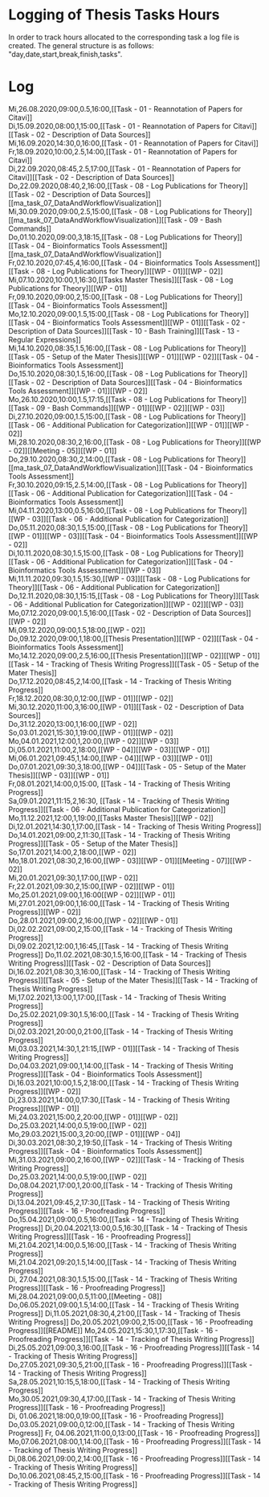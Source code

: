 # Logging of Thesis Tasks Hours
In order to track hours allocated to the corresponding task a log file is created. The general structure is as follows: "day,date,start,break,finish,tasks".
# Log
Mi,26.08.2020,09:00,0.5,16:00,[[Task - 01 - Reannotation of Papers for Citavi]]  
Di,15.09.2020,08:00,1,15:00,[[Task - 01 - Reannotation of Papers for Citavi]][[Task - 02 - Description of Data Sources]]  
Mi,16.09.2020,14:30,0,16:00,[[Task - 01 - Reannotation of Papers for Citavi]]  
Fr,18.09.2020,10:00,2.5,14:00,[[Task - 01 - Reannotation of Papers for Citavi]]  
Di,22.09.2020,08:45,2.5,17:00,[[Task - 01 - Reannotation of Papers for Citavi]][[Task - 02 - Description of Data Sources]]  
Do,22.09.2020,08:40,2,16:00,[[Task - 08 - Log Publications for Theory]][[Task - 02 - Description of Data Sources]][[ma_task_07_DataAndWorkflowVisualization]]  
Mi,30.09.2020,09:00,2.5,15:00,[[Task - 08 - Log Publications for Theory]][[ma_task_07_DataAndWorkflowVisualization]][[Task - 09 - Bash Commands]]  
Do,01.10.2020,09:00,3,18:15,[[Task - 08 - Log Publications for Theory]][[Task - 04 - Bioinformatics Tools Assessment]][[ma_task_07_DataAndWorkflowVisualization]]  
Fr,02.10.2020,07:45,4,16:00,[[Task - 04 - Bioinformatics Tools Assessment]][[Task - 08 - Log Publications for Theory]][[WP - 01]][[WP - 02]]  
Mi,07.10.2020,10:00,1,16:30,[[Tasks Master Thesis]][[Task - 08 - Log Publications for Theory]][[WP - 01]]  
Fr,09.10.2020,09:00,2,15:00,[[Task - 08 - Log Publications for Theory]][[Task - 04 - Bioinformatics Tools Assessment]]  
Mo,12.10.2020,09:00,1.5,15:00,[[Task - 08 - Log Publications for Theory]][[Task - 04 - Bioinformatics Tools Assessment]][[WP - 01]][[Task - 02 - Description of Data Sources]][[Task - 10 - Bash Training]][[Task - 13 - Regular Expressions]]  
Mi,14.10.2020,08:35,1.5,16:00,[[Task - 08 - Log Publications for Theory]][[Task - 05 - Setup of the Mater Thesis]][[WP - 01]][[WP - 02]][[Task - 04 - Bioinformatics Tools Assessment]]  
Do,15.10.2020,08:30,1.5,16:00,[[Task - 08 - Log Publications for Theory]][[Task - 02 - Description of Data Sources]][[Task - 04 - Bioinformatics Tools Assessment]][[WP - 01]][[WP - 02]]  
Mo,26.10.2020,10:00,1.5,17:15,[[Task - 08 - Log Publications for Theory]][[Task - 09 - Bash Commands]][[WP - 01]][[WP - 02]][[WP - 03]]  
Di,27.10.2020,09:00,1.5,15:00,[[Task - 08 - Log Publications for Theory]][[Task - 06 - Additional Publication for Categorization]][[WP - 01]][[WP - 02]]  
Mi,28.10.2020,08:30,2,16:00,[[Task - 08 - Log Publications for Theory]][[WP - 02]][[Meeting - 05]][[WP - 01]]  
Do,29.10.2020,08:30,2,14:00,[[Task - 08 - Log Publications for Theory]][[ma_task_07_DataAndWorkflowVisualization]][[Task - 04 - Bioinformatics Tools Assessment]]  
Fr,30.10.2020,09:15,2.5,14:00,[[Task - 08 - Log Publications for Theory]][[Task - 06 - Additional Publication for Categorization]][[Task - 04 - Bioinformatics Tools Assessment]]  
Mi,04.11.2020,13:00,0.5,16:00,[[Task - 08 - Log Publications for Theory]][[WP - 03]][[Task - 06 - Additional Publication for Categorization]]  
Do,05.11.2020,08:30,1.5,15:00,[[Task - 08 - Log Publications for Theory]][[WP - 01]][[WP - 03]][[Task - 04 - Bioinformatics Tools Assessment]][[WP - 02]]  
Di,10.11.2020,08:30,1.5,15:00,[[Task - 08 - Log Publications for Theory]][[Task - 06 - Additional Publication for Categorization]][[Task - 04 - Bioinformatics Tools Assessment]][[WP - 03]]  
Mi,11.11.2020,09:30,1.5,15:30,[[WP - 03]][[Task - 08 - Log Publications for Theory]][[Task - 06 - Additional Publication for Categorization]]  
Do,12.11.2020,08:30,1,15:15,[[Task - 08 - Log Publications for Theory]][[Task - 06 - Additional Publication for Categorization]][[WP - 02]][[WP - 03]]  
Mo,07.12.2020,09:00,1.5,16:00,[[Task - 02 - Description of Data Sources]][[WP - 02]]  
Mi,09.12.2020,09:00,1.5,18:00,[[WP - 02]]  
Do,09.12.2020,09:00,1,18:00,[[Thesis Presentation]][[WP - 02]][[Task - 04 - Bioinformatics Tools Assessment]]  
Mo,14.12.2020,09:00,2.5,16:00,[[Thesis Presentation]][[WP - 02]][[WP - 01]][[Task - 14 - Tracking of Thesis Writing Progress]][[Task - 05 - Setup of the Mater Thesis]]  
Do,17.12.2020,08:45,2,14:00,[[Task - 14 - Tracking of Thesis Writing Progress]]  
Fr,18.12.2020,08:30,0,12:00,[[WP - 01]][[WP - 02]]  
Mi,30.12.2020,11:00,3,16:00,[[WP - 01]][[Task - 02 - Description of Data Sources]]  
Do,31.12.2020,13:00,1,16:00,[[WP - 02]]  
So,03.01.2021,15:30,1,19:00,[[WP - 01]][[WP - 02]]  
Mo,04.01.2021,12:00,1,20:00,[[WP - 02]][[WP - 03]]  
Di,05.01.2021,11:00,2,18:00,[[WP - 04]][[WP - 03]][[WP - 01]]  
Mi,06.01.2021,09:45,1,14:00,[[WP - 04]][[WP - 03]][[WP - 01]]  
Do,07.01.2021,09:30,3,18:00,[[WP - 04]][[Task - 05 - Setup of the Mater Thesis]][[WP - 03]][[WP - 01]]  
Fr,08.01.2021,14:00,0,15:00,
[[Task - 14 - Tracking of Thesis Writing Progress]]  
Sa,09.01.2021,11:15,2,16:30,
[[Task - 14 - Tracking of Thesis Writing Progress]][[Task - 06 - Additional Publication for Categorization]]  
Mo,11.12.2021,12:00,1,19:00,[[Tasks Master Thesis]][[WP - 02]]  
Di,12.01.2021,14:30,1,17:00,[[Task - 14 - Tracking of Thesis Writing Progress]]  
Do,14.01.2021,09:00,2,11:30,[[Task - 14 - Tracking of Thesis Writing Progress]][[Task - 05 - Setup of the Mater Thesis]]  
So,17.01.2021,14:00,2,18:00,[[WP - 02]]  
Mo,18.01.2021,08:30,2,16:00,[[WP - 03]][[WP - 01]][[Meeting - 07]][[WP - 02]]  
Mi,20.01.2021,09:30,1,17:00,[[WP - 02]]  
Fr,22.01.2021,09:30,2,15:00,[[WP - 02]][[WP - 01]]  
Mo,25.01.2021,09:00,1,16:00[[WP - 02]][[WP - 01]]  
Mi,27.01.2021,09:00,1,16:00,[[Task - 14 - Tracking of Thesis Writing Progress]][[WP - 02]]  
Do,28.01.2021,09:00,2,16:00,[[WP - 02]][[WP - 01]]  
Di,02.02.2021,09:00,2,15:00,[[Task - 14 - Tracking of Thesis Writing Progress]]  
Di,09.02.2021,12:00,1,16:45,[[Task - 14 - Tracking of Thesis Writing Progress]] 
Do,11.02.2021,08:30,1.5,16:00,[[Task - 14 - Tracking of Thesis Writing Progress]][[Task - 02 - Description of Data Sources]]  
Di,16.02.2021,08:30,3,16:00,[[Task - 14 - Tracking of Thesis Writing Progress]][[Task - 05 - Setup of the Mater Thesis]][[Task - 14 - Tracking of Thesis Writing Progress]]  
Mi,17.02.2021,13:00,1,17:00,[[Task - 14 - Tracking of Thesis Writing Progress]]  
Do,25.02.2021,09:30,1.5,16:00,[[Task - 14 - Tracking of Thesis Writing Progress]]  
Di,02.03.2021,20:00,0,21:00,[[Task - 14 - Tracking of Thesis Writing Progress]]  
Mi,03.03.2021,14:30,1,21:15,[[WP - 01]][[Task - 14 - Tracking of Thesis Writing Progress]]  
Do,04.03.2021,09:00,1,14:00,[[Task - 14 - Tracking of Thesis Writing Progress]][[Task - 04 - Bioinformatics Tools Assessment]]  
Di,16.03.2021,10:00,1.5,2,18:00,[[Task - 14 - Tracking of Thesis Writing Progress]][[WP - 02]]  
Di,23.03.2021,14:00,0,17:30,[[Task - 14 - Tracking of Thesis Writing Progress]][[WP - 01]]  
Mi,24.03.2021,15:00,2,20:00,[[WP - 01]][[WP - 02]]  
Do,25.03.2021,14:00,0.5,19:00,[[WP - 02]]  
Mo,29.03.2021,15:00,3,20:00,[[WP - 01]][[WP - 04]]  
Di,30.03.2021,08:30,2,19:50,[[Task - 14 - Tracking of Thesis Writing Progress]][[Task - 04 - Bioinformatics Tools Assessment]]  
Mi,31.03.2021,09:00,2,16:00,[[WP - 02]][[Task - 14 - Tracking of Thesis Writing Progress]]  
Do,25.03.2021,14:00,0.5,19:00,[[WP - 02]]  
Do,08.04.2021,17:00,1,20:00,[[Task - 14 - Tracking of Thesis Writing Progress]]  
Di,13.04.2021,09:45,2,17:30,[[Task - 14 - Tracking of Thesis Writing Progress]][[Task - 16 - Proofreading Progress]]  
Do,15.04.2021,09:00,0.5,16:00,[[Task - 14 - Tracking of Thesis Writing Progress]]
Di,20.04.2021,13:00,0.5,16:30,[[Task - 14 - Tracking of Thesis Writing Progress]][[Task - 16 - Proofreading Progress]]  
Mi,21.04.2021,14:00,0.5,16:00,[[Task - 14 - Tracking of Thesis Writing Progress]]  
Mi,21.04.2021,09:20,1.5,14:00,[[Task - 14 - Tracking of Thesis Writing Progress]]  
Di, 27.04.2021,08:30,1.5,15:00,[[Task - 14 - Tracking of Thesis Writing Progress]][[Task - 16 - Proofreading Progress]]  
Mi,28.04.2021,09:00,0.5,11:00,[[Meeting - 08]]
Do,06.05.2021,09:00,1.5,14:00,[[Task - 14 - Tracking of Thesis Writing Progress]]
Di,11.05.2021,08:30,4,21:00,[[Task - 14 - Tracking of Thesis Writing Progress]]
Do,20.05.2021,09:00,2,15:00,[[Task - 16 - Proofreading Progress]][[README]]
Mo,24.05.2021,15:30,1,17:30,[[Task - 16 - Proofreading Progress]][[Task - 14 - Tracking of Thesis Writing Progress]]  
Di,25.05.2021,09:00,3,16:00,[[Task - 16 - Proofreading Progress]][[Task - 14 - Tracking of Thesis Writing Progress]]  
Do,27.05.2021,09:30,5,21:00,[[Task - 16 - Proofreading Progress]][[Task - 14 - Tracking of Thesis Writing Progress]]  
Sa,28.05.2021,10:15,5,18:00,[[Task - 14 - Tracking of Thesis Writing Progress]]  
Mo,30.05.2021,09:30,4,17:00,[[Task - 14 - Tracking of Thesis Writing Progress]][[Task - 16 - Proofreading Progress]]  
Di, 01.06.2021,18:00,0,19:00,[[Task - 16 - Proofreading Progress]]  
Do,03.05.2021,09:00,0,12:00,[[Task - 14 - Tracking of Thesis Writing Progress]]
Fr, 04.06.2021,11:00,0,13:00,[[Task - 16 - Proofreading Progress]]  
Mo,07.06.2021,08:00,1,14:00,[[Task - 16 - Proofreading Progress]][[Task - 14 - Tracking of Thesis Writing Progress]]    
Di,08.06.2021,09:00,2,14:00,[[Task - 16 - Proofreading Progress]][[Task - 14 - Tracking of Thesis Writing Progress]]    
Do,10.06.2021,08:45,2,15:00,[[Task - 16 - Proofreading Progress]][[Task - 14 - Tracking of Thesis Writing Progress]]    

